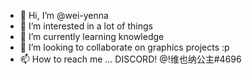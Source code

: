 - 👋 Hi, I’m @wei-yenna
- 👀 I’m interested in a lot of things
- 🌱 I’m currently learning knowledge
- 💞️ I’m looking to collaborate on graphics projects :p
- 📫 How to reach me ... DISCORD! @!维也纳公主#4696

<!---
wei-yenna/wei-yenna is a ✨ special ✨ repository because its `README.md` (this file) appears on your GitHub profile.
--->
